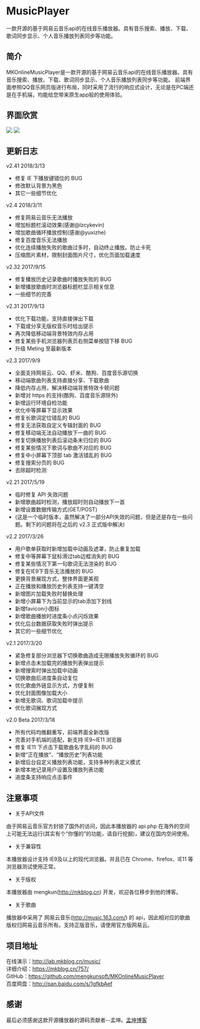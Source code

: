# MusicPlayer
一款开源的基于网易云音乐api的在线音乐播放器。具有音乐搜索、播放、下载、歌词同步显示、个人音乐播放列表同步等功能。

## 简介
MKOnlineMusicPlayer是一款开源的基于网易云音乐api的在线音乐播放器。具有音乐搜索、播放、下载、歌词同步显示、个人音乐播放列表同步等功能。
前端界面参照QQ音乐网页版进行布局，同时采用了流行的响应式设计，无论是在PC端还是在手机端，均能给您带来原生app般的使用体验。

## 界面欣赏
![](https://image.ibb.co/dzGWv0/1.jpg)
![](https://image.ibb.co/jYZvNf/2.jpg)

## 更新日志
v2.41 2018/3/13
* 修复 IE 下播放键错位的 BUG
* 修改默认背景为黑色
* 其它一些细节优化

v2.4 2018/3/11
* 修复网易云音乐无法播放
* 增加标题栏滚动效果(感谢@lzcykevin)
* 增加歌曲循环播放控制(感谢@yuxizhe)
* 修复百度音乐无法播放
* 优化连续播放失败的歌曲过多时，自动终止播放。防止卡死
* 压缩图片素材，限制封面图片尺寸，优化页面加载速度

v2.32 2017/9/15
* 修复播放历史记录歌曲时播放失败的 BUG
* 新增播放歌曲时浏览器标题栏显示相关信息
* 一些细节的完善

v2.31 2017/9/13
* 优化下载功能，支持直接弹出下载
* 下载或分享无版权音乐时给出提示
* 再次降低移动端背景特效内存占用
* 修复某些手机浏览器列表页右侧菜单按钮下移 BUG
* 升级 Meting 至最新版本

v2.3 2017/9/9
* 全面支持网易云、QQ、虾米、酷狗、百度音乐源切换
* 移动端歌曲列表支持直接分享、下载歌曲
* 降低内存占用，解决移动端背景特效卡顿问题
* 新增对 https 的支持(酷狗、百度音乐源除外)
* 新增运行环境自检功能
* 优化中等屏幕下显示效果
* 修复长歌词定位错乱的 BUG
* 修复无法获取自定义专辑封面的 BUG
* 修复移动端无法自动播放下一曲的 BUG
* 修复切换播放列表后滚动条未归位的 BUG
* 修复某些情况下歌词与歌曲不对应的 BUG
* 修复中小屏幕下顶部 tab 激活错乱的 BUG
* 修复搜索分页的 BUG
* 去除超时检测

v2.21 2017/5/19
* 临时修复 API 失效问题
* 新增歌曲超时检测，播放超时则自动播放下一首
* 新增设置数据传输方式(GET/POST)
* (这是一个临时版本，虽然解决了一部分API失效的问题，但是还是存在一些问题。剩下的问题将在之后的 v2.3 正式版中解决)

v2.2 2017/3/26
* 用户歌单获取时新增加载中动画及遮罩，防止重复加载
* 修复中等屏幕下鼠标滑过tab边框消失的 BUG
* 修复某些情况下第一句歌词无法渲染的 BUG
* 修复在IE9下音乐无法播放的 BUG
* 更换背景展现方式，整体界面更美观
* 正在播放和播放历史列表支持一键清空
* 新增图片加载失败时替换处理
* 新增小屏幕下为当前显示的tab添加下划线
* 新增favicon小图标
* 新增歌曲播放时进度条小点闪烁效果
* 优化后台数据获取失败时弹出提示
* 其它的一些细节优化

v2.1 2017/3/20
* 紧急修复部分浏览器下切换歌曲造成无限播放失败循环的 BUG
* 新增点击未加载完的播放列表弹出提示
* 新增搜索时弹出加载中动画
* 切换歌曲后进度条自动复位
* 优化歌曲外链显示方式，方便复制
* 优化封面图像加载大小
* 新增无歌词、歌词加载中提示
* 优化歌词展现方式

v2.0 Beta 2017/3/18
* 所有代码均推翻重写，前端界面全新改版
* 完善对手机端的适配，新支持 IE9~IE11 浏览器
* 修复 IE11 下点击下载歌曲名字乱码的 BUG
* 新增“正在播放”、“播放历史”列表功能
* 新增后台自定义播放列表功能，支持多种列表定义模式
* 新增本地记录用户设置及播放列表功能
* 进度条支持响应点击事件

## 注意事项
* 关于API文件

由于网易云音乐官方封锁了国外的访问，因此本播放器的 api.php 在海外的空间上可能无法运行(其实有个“你懂的”的功能，请自行挖掘)，建议在国内空间使用。

* 关于兼容性

本播放器设计支持 IE9及以上的现代浏览器。并且已在 Chrome、firefox、IE11 等浏览器测试使用正常。

* 关于版权

本播放器由 mengkun(http://mkblog.cn) 开发，欢迎各位移步到他的博客。

* 关于歌曲

播放器中采用了 网易云音乐(http://music.163.com/) 的 api，因此相对应的歌曲版权归网易云音乐所有。支持正版音乐，请使用官方版网易云。


## 项目地址
在线演示：http://lab.mkblog.cn/music/  
详细介绍：https://mkblog.cn/757/  
GitHub：https://github.com/mengkunsoft/MKOnlineMusicPlayer  
百度网盘：http://pan.baidu.com/s/1gfkbAef  


## 感谢
最后必须感谢这款开源播放器的源码贡献者--孟坤。[孟坤博客](https://mkblog.cn/757/)
